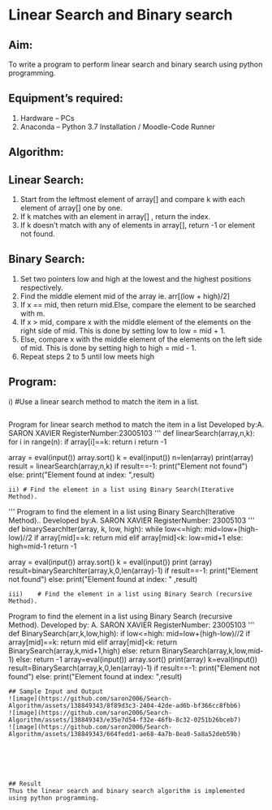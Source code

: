 # Linear Search and Binary search
## Aim:
To write a program to perform linear search and binary search using python programming.
## Equipment’s required:
1.	Hardware – PCs
2.	Anaconda – Python 3.7 Installation / Moodle-Code Runner
## Algorithm:
## Linear Search:
1.	Start from the leftmost element of array[] and compare k with each element of array[] one by one.
2.	If k matches with an element in array[] , return the index.
3.	If k doesn’t match with any of elements in array[], return -1 or element not found.
## Binary Search:
1.	Set two pointers low and high at the lowest and the highest positions respectively.
2.	Find the middle element mid of the array ie. arr[(low + high)/2]
3.	If x == mid, then return mid.Else, compare the element to be searched with m.
4.	If x > mid, compare x with the middle element of the elements on the right side of mid. This is done by setting low to low = mid + 1.
5.	Else, compare x with the middle element of the elements on the left side of mid. This is done by setting high to high = mid - 1.
6.	Repeat steps 2 to 5 until low meets high
## Program:
i)	#Use a linear search method to match the item in a list.
```
``` 
Program for linear search method to match the item in a list
Developed by:A. SARON XAVIER
RegisterNumber:23005103 
'''
def linearSearch(array,n,k):
    for i in range(n):
        if array[i]==k:
            return i
    return -1        
    
array = eval(input())
array.sort()
k = eval(input()) 
n=len(array)
print(array)
result = linearSearch(array,n,k)
if result==-1:
    print("Element not found")
else:
    print("Element found at index: ",result)


```
ii)	# Find the element in a list using Binary Search(Iterative Method).
```
''' 
Program to find the element in a list using Binary Search(Iterative Method)..
Developed by:A. SARON XAVIER
RegisterNumber: 23005103
'''
def binarySearchIter(array, k, low, high):
    while low<=high:
        mid=low+(high-low)//2
        if array[mid]==k:
            return mid
        elif array[mid]<k:
            low=mid+1
        else:
            high=mid-1
    return -1
    
    
    
array = eval(input())
array.sort()
k = eval(input())
print (array)
result=binarySearchIter(array,k,0,len(array)-1)
if result==-1:
    print("Element not found")
else:
    print("Element found at index: " ,result)





```
iii)	# Find the element in a list using Binary Search (recursive Method).
```
Program to find the element in a list using Binary Search (recursive Method).
Developed by: A. SARON XAVIER
RegisterNumber: 23005103
'''
def BinarySearch(arr,k,low,high):
    if low<=high:
        mid=low+(high-low)//2
        if array[mid]==k:
            return mid 
        elif array[mid]<k:
            return BinarySearch(array,k,mid+1,high)
        else:
           return BinarySearch(array,k,low,mid-1)
    else:
        return -1
array=eval(input())
array.sort()
print(array)
k=eval(input())
result=BinarySearch(array,k,0,len(array)-1)
if result==-1:
    print("Element not found")
else:
    print("Element found at index: ",result)




```
## Sample Input and Output
![image](https://github.com/saron2006/Search-Algorithm/assets/138849343/8f89d3c3-2404-42de-ad6b-bf366cc8fbb6)
![image](https://github.com/saron2006/Search-Algorithm/assets/138849343/e35e7d54-f32e-46fb-8c32-0251b26bceb7)
![image](https://github.com/saron2006/Search-Algorithm/assets/138849343/664fedd1-ae68-4a7b-8ea0-5a8a52deb59b)






## Result
Thus the linear search and binary search algorithm is implemented using python programming.
